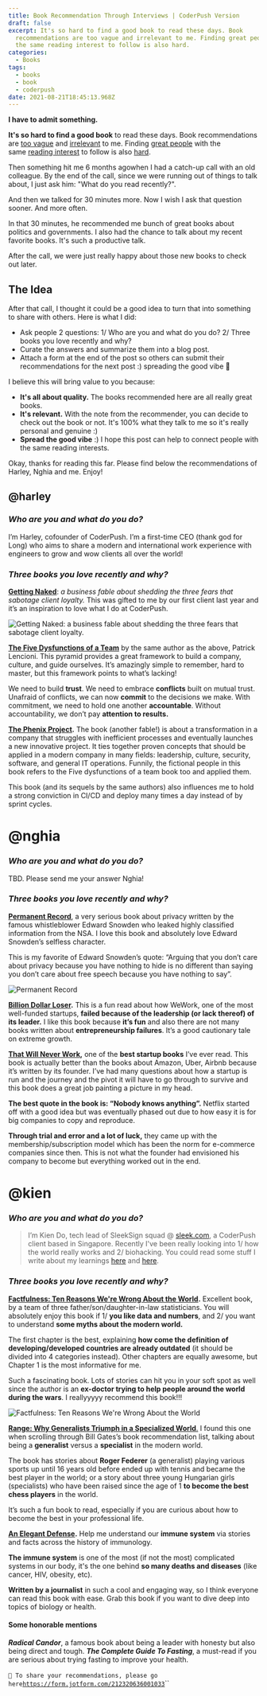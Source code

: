 ```yaml
---
title: Book Recommendation Through Interviews | CoderPush Version
draft: false
excerpt: It's so hard to find a good book to read these days. Book
  recommendations are too vague and irrelevant to me. Finding great people with
  the same reading interest to follow is also hard.
categories:
  - Books
tags:
  - books
  - book
  - coderpush
date: 2021-08-21T18:45:13.968Z
---
```

**I have to admit something.**

**It's so hard to find a good book** to read these days. Book recommendations are [too vague](https://bookauthority.org/books/best-technology-books) and [irrelevant](https://enterprisersproject.com/article/2021/1/10-technology-books-must-read-2021) to me. Finding [great people](https://blog.pragmaticengineer.com/my-reading-list/) with the same [reading interest](https://lethain.com/tags/book/) to follow is also [hard](https://www.gatesnotes.com/Books).

Then something hit me 6 months agowhen I had a catch-up call with an old colleague. By the end of the call, since we were running out of things to talk about, I just ask him: "What do you read recently?".

And then we talked for 30 minutes more. Now I wish I ask that question sooner. And more often.

In that 30 minutes, he recommended me bunch of great books about politics and governments. I also had the chance to talk about my recent favorite books. It's such a productive talk.

After the call, we were just really happy about those new books to check out later.

## The Idea

After that call, I thought it could be a good idea to turn that into something to share with others. Here is what I did:

* Ask people 2 questions: 1/ Who are you and what do you do? 2/ Three books you love recently and why?
* Curate the answers and summarize them into a blog post.
* Attach a form at the end of the post so others can submit their recommendations for the next post :) spreading the good vibe 🤘

I believe this will bring value to you because:

* **It's all about quality.** The books recommended here are all really great books.
* **It's relevant.** With the note from the recommender, you can decide to check out the book or not. It's 100% what they talk to me so it's really personal and genuine :)
* **Spread the good vibe** :) I hope this post can help to connect people with the same reading interests.

Okay, thanks for reading this far. Please find below the recommendations of Harley, Nghia and me. Enjoy!

## **@harley**

### ***Who are you and what do you do?***

I’m Harley, cofounder of CoderPush. I’m a first-time CEO (thank god for Long) who aims to share a modern and international work experience with engineers to grow and wow clients all over the world!

### ***Three books you love recently and why?***

**[Getting Naked](https://www.amazon.com/Getting-Naked-Business-Shedding-Sabotage/dp/0787976393)**: *a business fable about shedding the three fears that sabotage client loyalty.* This was gifted to me by our first client last year and it’s an inspiration to love what I do at CoderPush.

![**[Getting Naked](https://www.amazon.com/Getting-Naked-Business-Shedding-Sabotage/dp/0787976393)**: *a business fable about shedding the three fears that sabotage client loyalty.*](https://tva1.sinaimg.cn/large/008i3skNgy1gtozuv7yj1j60990dwjr802.jpg "**[Getting Naked](https://www.amazon.com/Getting-Naked-Business-Shedding-Sabotage/dp/0787976393)**: *a business fable about shedding the three fears that sabotage client loyalty.*")

**[The Five Dysfunctions of a Team](https://www.amazon.com/Five-Dysfunctions-Team-Leadership-Fable/dp/0787960756)** by the same author as the above, Patrick Lencioni. This pyramid provides a great framework to build a company, culture, and guide ourselves. It’s amazingly simple to remember, hard to master, but this framework points to what’s lacking!

We need to build **trust**. We need to embrace **conflicts** built on mutual trust. Unafraid of conflicts, we can now **commit** to the decisions we make. With commitment, we need to hold one another **accountable**. Without accountability, we don’t pay **attention to results.**

**[The Phenix Project](https://www.amazon.com/Phoenix-Project-DevOps-Helping-Business/dp/0988262592).** The book (another fable!) is about a transformation in a company that struggles with inefficient processes and eventually launches a new innovative project. It ties together proven concepts that should be applied in a modern company in many fields: leadership, culture, security, software, and general IT operations. Funnily, the fictional people in this book refers to the Five dysfunctions of a team book too and applied them.

This book (and its sequels by the same authors) also influences me to hold a strong conviction in CI/CD and deploy many times a day instead of by sprint cycles.

# **@nghia**

### ***Who are you and what do you do?***

TBD. Please send me your answer Nghia!

### ***Three books you love recently and why?***

**[Permanent Record](https://www.amazon.com/Permanent-Record-Edward-Snowden/dp/1250237238)**, a very serious book about privacy written by the famous whistleblower Edward Snowden who leaked highly classified information from the NSA. I love this book and absolutely love Edward Snowden’s selfless character.

This is my favorite of Edward Snowden’s quote: “Arguing that you don’t care about privacy because you have nothing to hide is no different than saying you don’t care about free speech because you have nothing to say”.

![Permanent Record](https://tva1.sinaimg.cn/large/008i3skNgy1gtozxk7kibj60u019l10102.jpg "Permanent Record")

**[Billion Dollar Loser](https://www.amazon.com/Billion-Dollar-Loser-Spectacular-Neumann/dp/0316461369).** This is a fun read about how WeWork, one of the most well-funded startups, **failed because of the leadership (or lack thereof) of its leader.** I like this book because **it’s fun** and also there are not many books written about **entrepreneurship failures**. It’s a good cautionary tale on extreme growth.

**[That Will Never Work](https://www.amazon.com/That-Will-Never-Work-Netflix/dp/0316530204),** one of the **best startup books** I’ve ever read. This book is actually better than the books about Amazon, Uber, Airbnb because it’s written by its founder. I’ve had many questions about how a startup is run and the journey and the pivot it will have to go through to survive and this book does a great job painting a picture in my head.

**The best quote in the book is: “Nobody knows anything”.** Netflix started off with a good idea but was eventually phased out due to how easy it is for big companies to copy and reproduce.

**Through trial and error and a lot of luck,** they came up with the membership/subscription model which has been the norm for e-commerce companies since then. This is not what the founder had envisioned his company to become but everything worked out in the end.

# **@kien**

### ***Who are you and what do you do?***

> I’m Kien Do, tech lead of SleekSign squad @ [sleek.com](http://sleek.com/), a CoderPush client based in Singapore. Recently I've been really looking into 1/ how the world really works and 2/ biohacking. You could read some stuff I write about my learnings [here](http://thelifelonglearner.blog/) and [here](https://code.thelifelonglearner.blog/).

### ***Three books you love recently and why?***

**[Factfulness: Ten Reasons We're Wrong About the World](https://www.amazon.com/Factfulness-Reasons-World-Things-Better/dp/1250107814).** Excellent book, by a team of three father/son/daughter-in-law statisticians. You will absolutely enjoy this book if 1/ **you like data and numbers**, and 2/ you want to understand **some myths about the modern world.**

The first chapter is the best, explaining **how come the definition of developing/developed countries are already outdated** (it should be divided into 4 categories instead). Other chapters are equally awesome, but Chapter 1 is the most informative for me.

Such a fascinating book. Lots of stories can hit you in your soft spot as well since the author is an **ex-doctor trying to help people around the world during the wars**. I reallyyyyy recommend this book!!!

![Factfulness: Ten Reasons We're Wrong About the World](https://tva1.sinaimg.cn/large/008i3skNgy1gtozyh3pxhj60u01admzd02.jpg "Factfulness: Ten Reasons We're Wrong About the World")

[**Range: Why Generalists Triumph in a Specialized World**.](https://www.amazon.com/Range-Generalists-Triumph-Specialized-World/dp/0735214484) I found this one when scrolling through Bill Gates’s book recommendation list, talking about being a **generalist** versus a **specialist** in the modern world.

The book has stories about **Roger Federer** (a generalist) playing various sports up until 16 years old before ended up with tennis and became the best player in the world; or a story about three young Hungarian girls (specialists) who have been raised since the age of 1 **to become the best chess players** in the world.

It’s such a fun book to read, especially if you are curious about how to become the best in your professional life.

**[An Elegant Defense](https://www.amazon.com/Elegant-Defense-Extraordinary-Science-Immune-ebook/dp/B07C66KJC1).** Help me understand our **immune system** via stories and facts across the history of immunology.

**The immune system** is one of the most (if not the most) complicated systems in our body, it's the one behind **so many deaths and diseases** (like cancer, HIV, obesity, etc).

**Written by a journalist** in such a cool and engaging way, so I think everyone can read this book with ease. Grab this book if you want to dive deep into topics of biology or health.

#### **Some honorable mentions**

***Radical Candor***, a famous book about being a leader with honesty but also being direct and tough. ***The Complete Guide To Fasting***, a must-read if you are serious about trying fasting to improve your health.\
\
`📍 To share your recommendations, please go here`[`https://form.jotform.com/212320636001033`](https://form.jotform.com/212320636001033)``